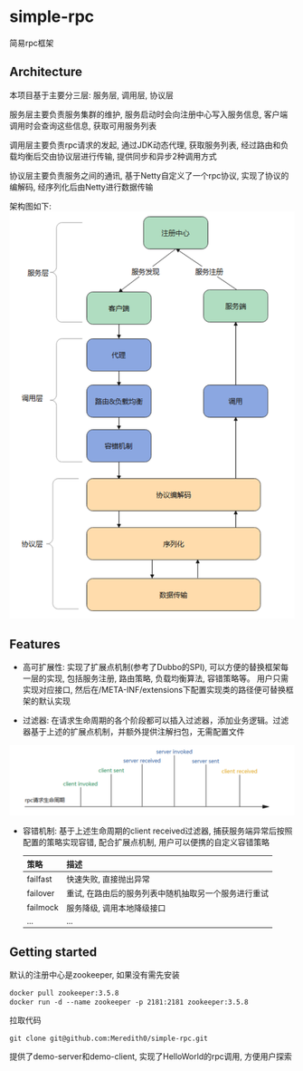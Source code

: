 # simple-rpc
简易rpc框架

## Architecture
本项目基于主要分三层: 服务层, 调用层, 协议层

服务层主要负责服务集群的维护, 服务启动时会向注册中心写入服务信息, 客户端调用时会查询这些信息, 获取可用服务列表

调用层主要负责rpc请求的发起, 通过JDK动态代理, 获取服务列表, 经过路由和负载均衡后交由协议层进行传输, 提供同步和异步2种调用方式

协议层主要负责服务之间的通讯, 基于Netty自定义了一个rpc协议, 实现了协议的编解码, 经序列化后由Netty进行数据传输

架构图如下:
![架构图](./doc/images/architure.png)

## Features

- 高可扩展性: 实现了扩展点机制(参考了Dubbo的SPI), 可以方便的替换框架每一层的实现, 包括服务注册, 路由策略, 负载均衡算法, 容错策略等。 用户只需实现对应接口, 
  然后在/META-INF/extensions下配置实现类的路径便可替换框架的默认实现
    
- 过滤器: 在请求生命周期的各个阶段都可以插入过滤器，添加业务逻辑。过滤器基于上述的扩展点机制，并额外提供注解扫包，无需配置文件

![生命周期图](./doc/images/rpcLifecycle.png)

- 容错机制: 基于上述生命周期的client received过滤器, 捕获服务端异常后按照配置的策略实现容错, 配合扩展点机制, 用户可以便携的自定义容错策略
  
  |  策略    |  描述                                          |
  |  ----    | ----                                          |
  | failfast | 快速失败, 直接抛出异常                                         |
  | failover | 重试, 在路由后的服务列表中随机抽取另一个服务进行重试                                         |
  | failmock | 服务降级, 调用本地降级接口  
  | ...      | ... |


## Getting started
默认的注册中心是zookeeper, 如果没有需先安装
```docker
docker pull zookeeper:3.5.8
docker run -d --name zookeeper -p 2181:2181 zookeeper:3.5.8
```
拉取代码
```shell
git clone git@github.com:Meredith0/simple-rpc.git
```
提供了demo-server和demo-client, 实现了HelloWorld的rpc调用, 方便用户探索